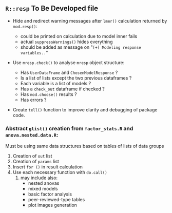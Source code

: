 ## `R::resp` To Be Developed file

- Hide and redirect warning messages after `lmer()` calculation returned by `mod.resp()`:
    - could be printed on calculation due to model inner fails
    - actual `suppressWarnings()` hides everything
    - should be added as message on "`[+] Modeling response variables..`" 

- Use `mresp.check()` to analyse `mresp` object structure:
    - Has `UserDataFrame` and `ChosenModelResponse` ?
    - Is a list of lists except the two previous dataframes ?
    - Each variable is a list of models ?
    - Has a `check_out` dataframe if checked ?
    - Has `mod.choose()` results ?
    - Has errors ?

- Create `tell()` function to improve clarity and debugging of package code.

### Abstract `glist()` creation from `factor_stats.R` and `anova.nested.data.R`:

Must be using same data structures based on tables of lists of data groups

 1. Creation of `out` list
 1. Creation of `params` list
 1. Insert `for ()` in result calculation
 1. Use each necessary function with `do.call()`
    1. may include also:
       - nested anovas
       - mixed models
       - basic factor analysis
       - peer-reviewed-type tables
       - plot images generation
